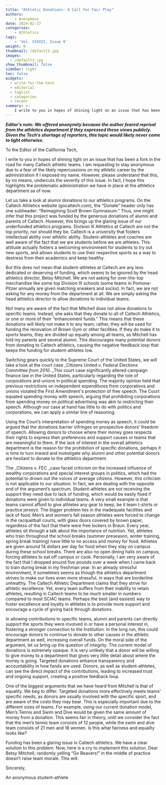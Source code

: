 ```yaml
---
title: "Athletic Donations: A Call for Fair Play"
authors: 
    - Anonymous
date: 2024-02-27
categories:
    - Athletics
tags:
    - 'Vol. CXXVII, Issue 9'
weight: 0
thumbnail: /default3.jpg
images:
  - /default3.jpg
show_thumbnail: false
sidebar: right
toc: false
widgets:
  - write-for-the-tech
  - editorial
  - taglist
  - categories
  - recent
summary: >-
    I write to you in hopes of shining light on an issue that has been a fork in the road for many Caltech athletic teams. I am requesting to stay anonymous due to a fear of the likely repercussions on my athletic career by the administration if I exposed my name. 
---
```



**_Editor’s note: We offered anonymity because the author feared reprisal from the athletics department if they expressed these views publicly. Given the Tech’s shortage of reporters, this topic would likely never come to light otherwise._**

To the Editor of the California Tech,

I write to you in hopes of shining light on an issue that has been a fork in the road for many Caltech athletic teams. I am requesting to stay anonymous due to a fear of the likely repercussions on my athletic career by the administration if I exposed my name. However, please understand that this, by no means, undercuts the severity of this issue. In fact, I hope this highlights the problematic administration we have in place at the athletics department as of now.

Let us take a look at alumni donations to our athletics programs. On the Caltech Athletics website (gocaltech.com), the “Donate” header only has one subheader: “Reimagining Scott Brown Gymnasium.” Thus, one might infer that this project was funded by the generous donations of alumni and parents of Caltech. However, this brings up the glaring issue of our underfunded athletics programs. Division III Athletics at Caltech are not the top priority, nor should they be. Caltech is a university that fosters intellectual ability over athletic ability. Student-athletes and coaches are well aware of the fact that we are students before we are athletes. This attitude actually fosters a welcoming environment for students to try out new sports, and allows students to use their respective sports as a way to destress from their academics and keep healthy.	

But this does not mean that student-athletes at Caltech are any less dedicated or deserving of funding, which seems to be ignored by the head athletics director, Betsy Mitchell. We are not asking for over-the-top merchandise like some top Division III schools (some teams in Pomona-Pitzer annually are given matching sneakers and socks). In fact, we are not asking for any money from the department at all. We are simply asking the head athletics director to allow donations to individual teams.

Not many are aware of the fact that Mitchell does not allow donations to specific teams. Instead, she asks that they donate to all of Caltech Athletics, or one or more of their “enhancement funds.” This means that these donations will likely not make it to any team; rather, they will be used for funding the renovation of Brown Gym or other facilities. If they do make it to sports teams, they are divided up equally among all teams, as Mitchell has told my parents and several alumni. This discourages many potential donors from donating to Caltech athletics, causing the negative feedback loop that keeps the funding for student-athletes low.

Switching gears quickly to the Supreme Court of the United States, we will take a look at the court case _Citizens United v. Federal Elections Committee _from 2010_. _This court case significantly altered campaign finance law in the United States, particularly regarding the role of corporations and unions in political spending. The majority opinion held that previous restrictions on independent expenditures from corporations and unions violated the First Amendment's protection of free speech. The Court equated spending money with speech, arguing that prohibiting corporations from spending money on political advertising was akin to restricting their speech. Although our case at hand has little to do with politics and corporations, we can apply a similar line of reasoning.

Using the Court’s interpretation of spending money as speech, it could be argued that the donations barrier infringes on prospective donors’ freedom of speech. Allowing donors to choose where their money goes respects their rights to express their preferences and support causes or teams that are meaningful to them. If the lack of interest in the overall athletics department is the reason for the prohibition of specific donations, perhaps it is time to turn inward and investigate why alumni and other potential donors are hesitant to donate to the athletics department.

The _Citizens v. FEC _case faced criticism on the increased influence of wealthy corporations and special interest groups in politics, which had the potential to drown out the voices of average citizens. However, this criticism is not applicable to our situation. In fact, we are dealing with the opposite end of the argument’s spectrum. Student-athletes are not receiving the support they need due to lack of funding, which would be easily fixed if donations were given to individual teams. A very small example is that teams cannot afford to give athletes any gear to keep, be it team t-shirts or practice jerseys. The bigger problem lies in the inadequate facilities and lack of food. Men’s and women’s fall season athletes were forced to change in the racquetball courts, with glass doors covered by brown paper, regardless of the fact that there were free lockers in Braun. Every year, athletes sit through a talk about the importance of nutrition. Yet, athletes who train throughout the school breaks (summer preseason, winter training, spring break training) have little to no access and money for food. Athletes are given around 14 dollars per day for food when they stay on campus during these school breaks. There are also no open dining halls on campus, forcing athletes to eat off campus or cook. Personally, I am very aware of the fact that I dropped around five pounds over a week when I came back to train during break in my freshman year. In an already stressful environment, it sometimes seems as though the athletics department strives to make our lives even more stressful, in ways that are borderline unhealthy. The Caltech Athletic Department claims that they strive for athletic excellence. Yet, every team suffers from their inability to retain athletes, resulting in Caltech teams to be much smaller in numbers compared to most SCIAC teams. Perhaps the best (and easiest) way to foster excellence and loyalty in athletes is to provide more support and encourage a cycle of giving back through donations.	

In allowing contributions to specific teams, alumni and parents can directly support the sports they were involved in or have a personal interest in, fostering a stronger connection to the Institution. In the long run, this could encourage donors to continue to donate to other causes in the athletic department as well, increasing overall funds. On the moral side of the argument, let us bring up the question of integrity. The current model of donations is extremely opaque. It is very unlikely that a donor will be willing to give money to a department that gives very little detail about where the money is going. Targeted donations enhance transparency and accountability in how funds are used. Donors, as well as student-athletes, can see the direct impact of the contributions, leading to increased trust and ongoing support, creating a positive feedback loop.

One of the biggest arguments that we have heard from Mitchell is that of equality. We beg to differ. Targeted donations more effectively meets teams’ specific needs, as donors are usually involved with the specific sport, and are aware of the costs they may bear. This is especially important due to the different sizes of teams. For example, using our current donation model, Men’s Tennis and Swim and Dive would be given the same amount of money from a donation. This seems fair in theory, until we consider the fact that the men’s tennis team consists of 12 people, while the swim and dive team consists of 21 men and 18 women. Is this what fairness and equality looks like?

Funding has been a glaring issue in Caltech athletics. We have a clear solution to this problem. Now, here is a cry to implement this solution. Dear Betsy Mitchell, randomly yelling “Go Beavers!” in the middle of practice doesn’t raise team morale. This will.

Sincerely,

An anonymous student-athlete
